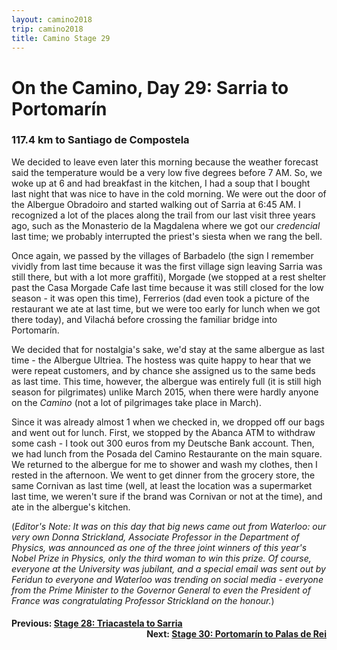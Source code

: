 ```yaml
---
layout: camino2018
trip: camino2018
title: Camino Stage 29
---
```


# On the Camino, Day 29: Sarria to Portomar&iacute;n

### 117.4 km to Santiago de Compostela

We decided to leave even later this morning because the weather forecast said the temperature would be a very low five degrees before 7 AM. So, we woke up at 6 and had breakfast in the kitchen, I had a soup that I bought last night that was nice to have in the cold morning. We were out the door of the Albergue Obradoiro and started walking out of Sarria at 6:45 AM. I recognized a lot of the places along the trail from our last visit three years ago, such as the Monasterio de la Magdalena where we got our *credencial* last time; we probably interrupted the priest's siesta when we rang the bell.

Once again, we passed by the villages of Barbadelo (the sign I remember vividly from last time because it was the first village sign leaving Sarria was still there, but with a lot more graffiti), Morgade (we stopped at a rest shelter past the Casa Morgade Cafe last time because it was still closed for the low season - it was open this time), Ferrerios (dad even took a picture of the restaurant we ate at last time, but we were too early for lunch when we got there today), and Vilach&aacute; before crossing the familiar bridge into Portomar&iacute;n.

We decided that for nostalgia's sake, we'd stay at the same albergue as last time - the Albergue Ultriea. The hostess was quite happy to hear that we were repeat customers, and by chance she assigned us to the same beds as last time. This time, however, the albergue was entirely full (it is still high season for pilgrimates) unlike March 2015, when there were hardly anyone on the *Camino* (not a lot of pilgrimages take place in March).

Since it was already almost 1 when we checked in, we dropped off our bags and went out for lunch. First, we stopped by the Abanca ATM to withdraw some cash - I took out 300 euros from my Deutsche Bank account. Then, we had lunch from the Posada del Camino Restaurante on the main square. We returned to the albergue for me to shower and wash my clothes, then I rested in the afternoon. We went to get dinner from the grocery store, the same Cornivan as last time (well, at least the location was a supermarket last time, we weren't sure if the brand was Cornivan or not at the time), and ate in the albergue's kitchen.

(*Editor's Note: It was on this day that big news came out from Waterloo: our very own Donna Strickland, Associate Professor in the Department of Physics, was announced as one of the three joint winners of this year's Nobel Prize in Physics, only the third woman to win this prize. Of course, everyone at the University was jubilant, and a special email was sent out by Feridun to everyone and Waterloo was trending on social media - everyone from the Prime Minister to the Governor General to even the President of France was congratulating Professor Strickland on the honour.*)

<h4><div style="text-align: left; margin-bottom: -20px">Previous: <a href="/2018/10/01/camino28.html">Stage 28: Triacastela to Sarria</a></div></h4>
<h4><div style="text-align: right;">Next: <a href="/2018/10/03/camino30.html">Stage 30: Portomar&iacute;n to Palas de Rei</a></div></h4>